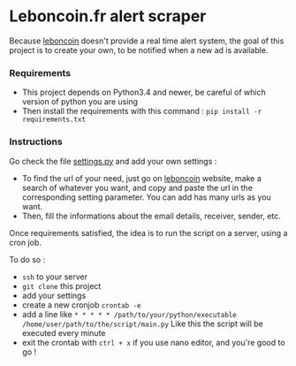 # Leboncoin.fr alert scraper

Because [leboncoin](leboncoin.fr) doesn't provide a real time alert system, the goal of this project is to create your own, to be notified when a new ad is available.

### Requirements
* This project depends on Python3.4 and newer, be careful of which version of python you are using
* Then install the requirements with this command : ```pip install -r requirements.txt```

### Instructions
Go check the file [settings.py](https://github.com/UzfulLab/leboncoin-alert-scraper/blob/master/settings.py) and add your own settings :
* To find the url of your need, just go on [leboncoin](leboncoin.fr) website, make a search of whatever you want, and copy and paste the url in the corresponding setting parameter. You can add has many urls as you want.
* Then, fill the informations about the email details, receiver, sender, etc.

Once requirements satisfied, the idea is to run the script on a server, using a cron job.

To do so :
 * ```ssh``` to your server
 * ```git clone``` this project
 * add your settings
 * create a new cronjob ```crontab -e```
 * add a line like ```* * * * * /path/to/your/python/executable /home/user/path/to/the/script/main.py```
 Like this the script will be executed every minute
 * exit the crontab with ```ctrl + x``` if you use nano editor, and you're good to go !
